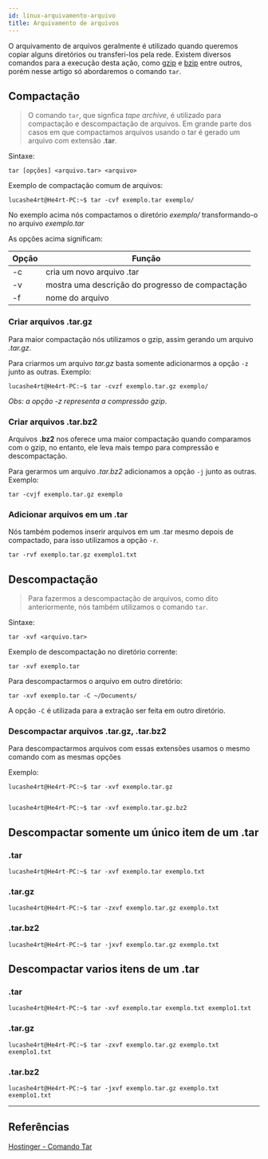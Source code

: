 ```yaml
---
id: linux-arquivamento-arquivo
title: Arquivamento de arquivos
---
```


O arquivamento de arquivos geralmente é utilizado quando queremos copiar alguns diretórios ou transferi-los pela rede. Existem diversos comandos para a execução desta ação, como [gzip](http://guialinux.uniriotec.br/gzip/) e [bzip](http://guialinux.uniriotec.br/bzip2/) entre outros, porém nesse artigo só abordaremos o comando `tar`.

## Compactação

> O comando `tar`, que signfica _tape archive_, é utilizado para compactação e descompactação de arquivos. Em grande parte dos casos em que compactamos arquivos usando o tar é gerado um arquivo com extensão **.tar**.

Sintaxe:

```console
tar [opções] <arquivo.tar> <arquivo>
```

Exemplo de compactação comum de arquivos:

```console
lucashe4rt@He4rt-PC:~$ tar -cvf exemplo.tar exemplo/
```

No exemplo acima nós compactamos o diretório _exemplo/_ transformando-o no arquivo _exemplo.tar_

As opções acima significam:

| Opção | Função                                           |
| ----- | ------------------------------------------------ |
| -c    | cria um novo arquivo .tar                        |
| -v    | mostra uma descrição do progresso de compactação |
| -f    | nome do arquivo                                  |

### Criar arquivos .tar.gz

Para maior compactação nós utilizamos o gzip, assim gerando um arquivo _.tar.gz_.

Para criarmos um arquivo _tar.gz_ basta somente adicionarmos a opção `-z` junto as outras. Exemplo:

```console
lucashe4rt@He4rt-PC:~$ tar -cvzf exemplo.tar.gz exemplo/
```

_Obs: a opção -z representa a compressão gzip_.

### Criar arquivos .tar.bz2

Arquivos **.bz2** nos oferece uma maior compactação quando comparamos com o gzip, no entanto, ele leva mais tempo para compressão e descompactação.

Para gerarmos um arquivo _.tar.bz2_ adicionamos a opção `-j` junto as outras. Exemplo:

```console
tar -cvjf exemplo.tar.gz exemplo
```

### Adicionar arquivos em um .tar

Nós também podemos inserir arquivos em um .tar mesmo depois de compactado, para isso utilizamos a opção `-r`.

```console
tar -rvf exemplo.tar.gz exemplo1.txt
```

## Descompactação

> Para fazermos a descompactação de arquivos, como dito anteriormente, nós também utilizamos o comando `tar`.

Sintaxe:

```console
tar -xvf <arquivo.tar>
```

Exemplo de descompactação no diretório corrente:

```console
tar -xvf exemplo.tar
```

Para descompactarmos o arquivo em outro diretório:

```console
tar -xvf exemplo.tar -C ~/Documents/
```

A opção `-C` é utilizada para a extração ser feita em outro diretório.

### Descompactar arquivos .tar.gz, .tar.bz2

Para descompactarmos arquivos com essas extensões usamos o mesmo comando com as mesmas opções

Exemplo:

```console
lucashe4rt@He4rt-PC:~$ tar -xvf exemplo.tar.gz


lucashe4rt@He4rt-PC:~$ tar -xvf exemplo.tar.gz.bz2
```

## Descompactar somente um único item de um .tar

### .tar

```console
lucashe4rt@He4rt-PC:~$ tar -xvf exemplo.tar exemplo.txt
```

### .tar.gz

```console
lucashe4rt@He4rt-PC:~$ tar -zxvf exemplo.tar.gz exemplo.txt
```

### .tar.bz2

```console
lucashe4rt@He4rt-PC:~$ tar -jxvf exemplo.tar.gz exemplo.txt
```

## Descompactar varios itens de um .tar

### .tar

```console
lucashe4rt@He4rt-PC:~$ tar -xvf exemplo.tar exemplo.txt exemplo1.txt
```

### .tar.gz

```console
lucashe4rt@He4rt-PC:~$ tar -zxvf exemplo.tar.gz exemplo.txt exemplo1.txt
```

### .tar.bz2

```console
lucashe4rt@He4rt-PC:~$ tar -jxvf exemplo.tar.gz exemplo.txt exemplo1.txt
```

---

## Referências

[Hostinger - Comando Tar](https://www.hostinger.com.br/tutoriais/comando-tar-linux/)
